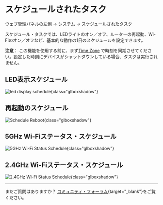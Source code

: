# スケジュールされたタスク

ウェブ管理パネルの左側 -> システム -> スケジュールされたタスク

スケジュール・タスクでは、LEDライトのオン／オフ、ルーターの再起動、Wi-Fiのオン／オフなど、基本的な動作の1日のスケジュールを設定できます。

**注意**： この機能を使用する前に、まず[Time Zone](time_zone.md) で時刻を同期させてください。設定した時刻にデバイスがシャットダウンしている場合、タスクは実行されません。

## LED表示スケジュール

![led display schedule](https://static.gl-inet.com/docs/router/en/4/tutorials/scheduled_tasks/led_display_schedule.png){class="glboxshadow"}

## 再起動のスケジュール

![Schedule Reboot](https://static.gl-inet.com/docs/router/en/4/tutorials/scheduled_tasks/schedule_reboot.png){class="glboxshadow"}

## 5GHz Wi-Fiステータス・スケジュール

![5GHz Wi-Fi Status Schedule](https://static.gl-inet.com/docs/router/en/4/tutorials/scheduled_tasks/5g_wifi_status_schedule.png){class="glboxshadow"}

## 2.4GHz Wi-Fiステータス・スケジュール

![2.4GHz Wi-Fi Status Schedule](https://static.gl-inet.com/docs/router/en/4/tutorials/scheduled_tasks/2g_wifi_status_schedule.png){class="glboxshadow"}

---

まだご質問はありますか？ [コミュニティ・フォーラム](https://forum.gl-inet.com){target="_blank"}をご覧ください。

